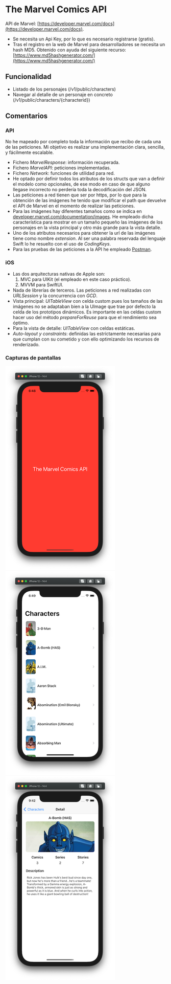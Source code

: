 # The Marvel Comics API

API de Marvel: [https://developer.marvel.com/docs](https://developer.marvel.com/docs).

- Se necesita un Api Key, por lo que es necesario registrarse (gratis).
- Tras el registro en la web de Marvel para desarrolladores se necesita un hash MD5. Obtenido con ayuda del siguiente recurso: [https://www.md5hashgenerator.com/](https://www.md5hashgenerator.com/)

## Funcionalidad

- Listado de los personajes (/v1/public/characters)
- Navegar al detalle de un personaje en concreto (/v1/public/characters/{characterid})

## Comentarios

### API

No he mapeado por completo toda la información que recibo de cada una de las peticiones. Mi objetivo es realizar una implementación clara, sencilla, y fácilmente escalable.

- Fichero *MarvelResponse*: información recuperada.
- Fichero *MarvelAPI*: peticiones implementadas.
- Fichero *Network*: funciones de utilidad para red.
- He optado por definir todos los atributos de los structs que van a definir el modelo como opcionales, de ese modo en caso de que alguno llegase incorrecto no perdería toda la decodificación del JSON.
- Las peticiones a red tienen que ser por https, por lo que para la obtención de las imágenes he tenido que modificar el path que devuelve el API de Marvel en el momento de realizar las peticiones.
- Para las imágenes hay diferentes tamaños como se indica en [developer.marvel.com/documentation/images](https://developer.marvel.com/documentation/images). He empleado dicha característica para mostrar en un tamaño pequeño las imágenes de los personajes en la vista principal y otro más grande para la vista detalle.
- Uno de los atributos necesarios para obtener la url de las imágenes tiene como nombre *extension*. Al ser una palabra reservada del lenguaje Swift lo he resuelto con el uso de *CodingKeys*.
- Para las pruebas de las peticiones a la API he empleado [Postman](https://www.postman.com/).

### iOS

- Las dos arquitecturas nativas de Apple son:
	1. MVC para UIKit (el empleado en este caso práctico).
	2. MVVM para SwiftUI.
-  Nada de librerías de terceros. Las peticiones a red realizadas con *URLSession* y la concurrencia con *GCD*.
- Vista principal: *UITableView* con celda custom pues los tamaños de las imágenes no se adaptaban bien a la UImage que trae por defecto la celda de los prototipos dinámicos. Es importante en las celdas custom hacer uso del método *prepareForReuse* para que el rendimiento sea óptimo.
- Para la vista de detalle: *UITableView* con celdas estáticas.
- *Auto-layout y constraints*: definidas las estríctamente necesarias para que cumplan con su cometido y con ello optimizando los recursos de renderizado.

### Capturas de pantallas

![splash](./screenshots/splash.png "Splash")
![characters](./screenshots/characters.png "Characters")
![detailCharacter](./screenshots/detailCharacter.png "Detail character")


